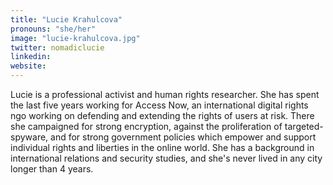 ```yaml
---
title: "Lucie Krahulcova"
pronouns: "she/her"
image: "lucie-krahulcova.jpg"
twitter: nomadiclucie
linkedin:
website:
---
```


Lucie is a professional activist and human rights researcher. She has spent the last five years working for Access Now, an international digital rights ngo working on defending and extending the rights of users at risk. There she campaigned for strong encryption, against the proliferation of targeted-spyware, and for strong government policies which empower and support individual rights and liberties in the online world. She has a background in international relations and security studies, and she's never lived in any city longer than 4 years.